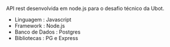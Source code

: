 API rest desenvolvida em node.js para o desafio técnico da Ubot.
* Linguagem : Javascript
* Framework : Node.js
* Banco de Dados : Postgres
* Bibliotecas : PG e Express
